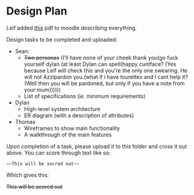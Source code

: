 # Design Plan

Leif added [this](Design%20Requirements.pdf) pdf to moodle describing everything.

Design tasks to be completed and uploaded:

* Sean:
	* ~~Two personas~~ (I'll have none of your cheek thank you(go fuck yourself dylan (at least Dylan can spell(happy cuntface? (Yes because Leif will check this and you're the only one swearing. He will not Azzipardon you.(what if i have tourettes and I cant help it? (Well then you will be pardoned, but only if you have a note from your mum))))))
	* List of specifications (ie. minimum requirements)
* Dylan
	* High-level system architecture
	* ER diagram (with a description of attributes)
* Thomas
	* Wireframes to show main functionality
	* A walkthrough of the main features

Upon completion of a task, please upload it to this folder and cross it out above. You can score through text like so:

	~~This will be socred out~~

Which gives this:

~~This will be scored out~~
